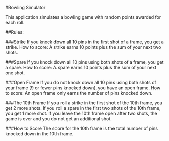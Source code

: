 #Bowling Simulator

This application simulates a bowling game with random points awarded for each roll.

##Rules:

###Strike
 If you knock down all 10 pins in the first shot of a frame, you get a strike.
 How to score: A strike earns 10 points plus the sum of your next two shots.

###Spare
 If you knock down all 10 pins using both shots of a frame, you get a spare.
 How to score: A spare earns 10 points plus the sum of your next one shot.

###Open Frame
 If you do not knock down all 10 pins using both shots of your frame
 (9 or fewer pins knocked down), you have an open frame.
 How to score: An open frame only earns the number of pins knocked down.

###The 10th Frame
 If you roll a strike in the first shot of the 10th frame, you get 2 more shots.
 If you roll a spare in the first two shots of the 10th frame, you get 1 more shot.
 If you leave the 10th frame open after two shots, the game is over
 and you do not get an additional shot.

###How to Score
The score for the 10th frame is the total number of
 pins knocked down in the 10th frame.

